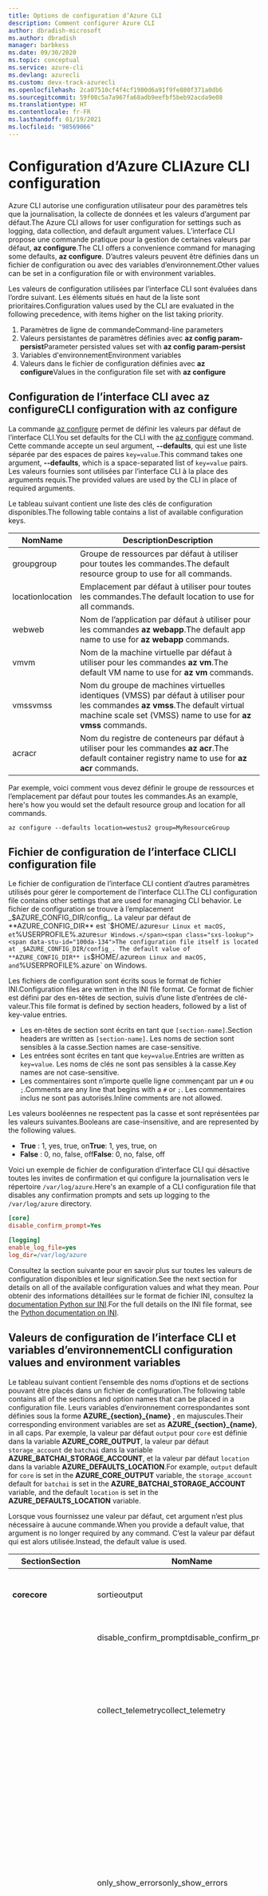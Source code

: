 ```yaml
---
title: Options de configuration d’Azure CLI
description: Comment configurer Azure CLI
author: dbradish-microsoft
ms.author: dbradish
manager: barbkess
ms.date: 09/30/2020
ms.topic: conceptual
ms.service: azure-cli
ms.devlang: azurecli
ms.custom: devx-track-azurecli
ms.openlocfilehash: 2ca07510cf4f4cf1980d6a91f9fe880f371a0db6
ms.sourcegitcommit: 59f08c5a7a967fa68adb9eefbf5beb92acda9e08
ms.translationtype: HT
ms.contentlocale: fr-FR
ms.lasthandoff: 01/19/2021
ms.locfileid: "98569066"
---
```

# <a name="azure-cli-configuration"></a><span data-ttu-id="100da-103">Configuration d’Azure CLI</span><span class="sxs-lookup"><span data-stu-id="100da-103">Azure CLI configuration</span></span>

<span data-ttu-id="100da-104">Azure CLI autorise une configuration utilisateur pour des paramètres tels que la journalisation, la collecte de données et les valeurs d’argument par défaut.</span><span class="sxs-lookup"><span data-stu-id="100da-104">The Azure CLI allows for user configuration for settings such as logging, data collection, and default argument values.</span></span>
<span data-ttu-id="100da-105">L’interface CLI propose une commande pratique pour la gestion de certaines valeurs par défaut, **az configure**.</span><span class="sxs-lookup"><span data-stu-id="100da-105">The CLI offers a convenience command for managing some defaults, **az configure**.</span></span> <span data-ttu-id="100da-106">D’autres valeurs peuvent être définies dans un fichier de configuration ou avec des variables d’environnement.</span><span class="sxs-lookup"><span data-stu-id="100da-106">Other values can be set in a configuration file or with environment variables.</span></span>

<span data-ttu-id="100da-107">Les valeurs de configuration utilisées par l’interface CLI sont évaluées dans l’ordre suivant. Les éléments situés en haut de la liste sont prioritaires.</span><span class="sxs-lookup"><span data-stu-id="100da-107">Configuration values used by the CLI are evaluated in the following precedence, with items higher on the list taking priority.</span></span>

1. <span data-ttu-id="100da-108">Paramètres de ligne de commande</span><span class="sxs-lookup"><span data-stu-id="100da-108">Command-line parameters</span></span>
1. <span data-ttu-id="100da-109">Valeurs persistantes de paramètres définies avec **az config param-persist**</span><span class="sxs-lookup"><span data-stu-id="100da-109">Parameter persisted values set with **az config param-persist**</span></span>
1. <span data-ttu-id="100da-110">Variables d'environnement</span><span class="sxs-lookup"><span data-stu-id="100da-110">Environment variables</span></span>
1. <span data-ttu-id="100da-111">Valeurs dans le fichier de configuration définies avec **az configure**</span><span class="sxs-lookup"><span data-stu-id="100da-111">Values in the configuration file set with **az configure**</span></span>

## <a name="cli-configuration-with-az-configure"></a><span data-ttu-id="100da-112">Configuration de l’interface CLI avec az configure</span><span class="sxs-lookup"><span data-stu-id="100da-112">CLI configuration with az configure</span></span>

<span data-ttu-id="100da-113">La commande [az configure](/cli/azure/reference-index#az-configure) permet de définir les valeurs par défaut de l’interface CLI.</span><span class="sxs-lookup"><span data-stu-id="100da-113">You set defaults for the CLI with the [az configure](/cli/azure/reference-index#az-configure) command.</span></span>
<span data-ttu-id="100da-114">Cette commande accepte un seul argument, **--defaults**, qui est une liste séparée par des espaces de paires `key=value`.</span><span class="sxs-lookup"><span data-stu-id="100da-114">This command takes one argument, **--defaults**, which is a space-separated list of `key=value` pairs.</span></span> <span data-ttu-id="100da-115">Les valeurs fournies sont utilisées par l’interface CLI à la place des arguments requis.</span><span class="sxs-lookup"><span data-stu-id="100da-115">The provided values are used by the CLI in place of required arguments.</span></span>

<span data-ttu-id="100da-116">Le tableau suivant contient une liste des clés de configuration disponibles.</span><span class="sxs-lookup"><span data-stu-id="100da-116">The following table contains a list of available configuration keys.</span></span>

| <span data-ttu-id="100da-117">Nom</span><span class="sxs-lookup"><span data-stu-id="100da-117">Name</span></span> | <span data-ttu-id="100da-118">Description</span><span class="sxs-lookup"><span data-stu-id="100da-118">Description</span></span> |
|------|-------------|
| <span data-ttu-id="100da-119">group</span><span class="sxs-lookup"><span data-stu-id="100da-119">group</span></span> | <span data-ttu-id="100da-120">Groupe de ressources par défaut à utiliser pour toutes les commandes.</span><span class="sxs-lookup"><span data-stu-id="100da-120">The default resource group to use for all commands.</span></span> |
| <span data-ttu-id="100da-121">location</span><span class="sxs-lookup"><span data-stu-id="100da-121">location</span></span> | <span data-ttu-id="100da-122">Emplacement par défaut à utiliser pour toutes les commandes.</span><span class="sxs-lookup"><span data-stu-id="100da-122">The default location to use for all commands.</span></span> |
| <span data-ttu-id="100da-123">web</span><span class="sxs-lookup"><span data-stu-id="100da-123">web</span></span> | <span data-ttu-id="100da-124">Nom de l’application par défaut à utiliser pour les commandes **az webapp**.</span><span class="sxs-lookup"><span data-stu-id="100da-124">The default app name to use for **az webapp** commands.</span></span> |
| <span data-ttu-id="100da-125">vm</span><span class="sxs-lookup"><span data-stu-id="100da-125">vm</span></span> | <span data-ttu-id="100da-126">Nom de la machine virtuelle par défaut à utiliser pour les commandes **az vm**.</span><span class="sxs-lookup"><span data-stu-id="100da-126">The default VM name to use for **az vm** commands.</span></span> |
| <span data-ttu-id="100da-127">vmss</span><span class="sxs-lookup"><span data-stu-id="100da-127">vmss</span></span> | <span data-ttu-id="100da-128">Nom du groupe de machines virtuelles identiques (VMSS) par défaut à utiliser pour les commandes **az vmss**.</span><span class="sxs-lookup"><span data-stu-id="100da-128">The default virtual machine scale set (VMSS) name to use for  **az vmss** commands.</span></span> |
| <span data-ttu-id="100da-129">acr</span><span class="sxs-lookup"><span data-stu-id="100da-129">acr</span></span> | <span data-ttu-id="100da-130">Nom du registre de conteneurs par défaut à utiliser pour les commandes **az acr**.</span><span class="sxs-lookup"><span data-stu-id="100da-130">The default container registry name to use for **az acr** commands.</span></span> |

<span data-ttu-id="100da-131">Par exemple, voici comment vous devez définir le groupe de ressources et l’emplacement par défaut pour toutes les commandes.</span><span class="sxs-lookup"><span data-stu-id="100da-131">As an example, here's how you would set the default resource group and location for all commands.</span></span>

```azurecli-interactive
az configure --defaults location=westus2 group=MyResourceGroup
```

## <a name="cli-configuration-file"></a><span data-ttu-id="100da-132">Fichier de configuration de l’interface CLI</span><span class="sxs-lookup"><span data-stu-id="100da-132">CLI configuration file</span></span>

<span data-ttu-id="100da-133">Le fichier de configuration de l’interface CLI contient d’autres paramètres utilisés pour gérer le comportement de l’interface CLI.</span><span class="sxs-lookup"><span data-stu-id="100da-133">The CLI configuration file contains other settings that are used for managing CLI behavior.</span></span> <span data-ttu-id="100da-134">Le fichier de configuration se trouve à l’emplacement _$AZURE_CONFIG_DIR/config_. La valeur par défaut de **AZURE_CONFIG_DIR** est `$HOME/.azure` sur Linux et macOS, et `%USERPROFILE%\.azure` sur Windows.</span><span class="sxs-lookup"><span data-stu-id="100da-134">The configuration file itself is located at _$AZURE_CONFIG_DIR/config_. The default value of **AZURE_CONFIG_DIR** is `$HOME/.azure` on Linux and macOS, and `%USERPROFILE%\.azure` on Windows.</span></span>

<span data-ttu-id="100da-135">Les fichiers de configuration sont écrits sous le format de fichier INI.</span><span class="sxs-lookup"><span data-stu-id="100da-135">Configuration files are written in the INI file format.</span></span> <span data-ttu-id="100da-136">Ce format de fichier est défini par des en-têtes de section, suivis d’une liste d’entrées de clé-valeur.</span><span class="sxs-lookup"><span data-stu-id="100da-136">This file format is defined by section headers, followed by a list of key-value entries.</span></span>

* <span data-ttu-id="100da-137">Les en-têtes de section sont écrits en tant que `[section-name]`.</span><span class="sxs-lookup"><span data-stu-id="100da-137">Section headers are written as `[section-name]`.</span></span> <span data-ttu-id="100da-138">Les noms de section sont sensibles à la casse.</span><span class="sxs-lookup"><span data-stu-id="100da-138">Section names are case-sensitive.</span></span>
* <span data-ttu-id="100da-139">Les entrées sont écrites en tant que `key=value`.</span><span class="sxs-lookup"><span data-stu-id="100da-139">Entries are written as `key=value`.</span></span> <span data-ttu-id="100da-140">Les noms de clés ne sont pas sensibles à la casse.</span><span class="sxs-lookup"><span data-stu-id="100da-140">Key names are not case-sensitive.</span></span>
* <span data-ttu-id="100da-141">Les commentaires sont n’importe quelle ligne commençant par un `#` ou `;`.</span><span class="sxs-lookup"><span data-stu-id="100da-141">Comments are any line that begins with a `#` or `;`.</span></span> <span data-ttu-id="100da-142">Les commentaires inclus ne sont pas autorisés.</span><span class="sxs-lookup"><span data-stu-id="100da-142">Inline comments are not allowed.</span></span>

<span data-ttu-id="100da-143">Les valeurs booléennes ne respectent pas la casse et sont représentées par les valeurs suivantes.</span><span class="sxs-lookup"><span data-stu-id="100da-143">Booleans are case-insensitive, and are represented by the following values.</span></span>

* <span data-ttu-id="100da-144">__True__ : 1, yes, true, on</span><span class="sxs-lookup"><span data-stu-id="100da-144">__True__: 1, yes, true, on</span></span>
* <span data-ttu-id="100da-145">__False__ : 0, no, false, off</span><span class="sxs-lookup"><span data-stu-id="100da-145">__False__: 0, no, false, off</span></span>

<span data-ttu-id="100da-146">Voici un exemple de fichier de configuration d’interface CLI qui désactive toutes les invites de confirmation et qui configure la journalisation vers le répertoire `/var/log/azure`.</span><span class="sxs-lookup"><span data-stu-id="100da-146">Here's an example of a CLI configuration file that disables any confirmation prompts and sets up logging to the `/var/log/azure` directory.</span></span>

```ini
[core]
disable_confirm_prompt=Yes

[logging]
enable_log_file=yes
log_dir=/var/log/azure
```

<span data-ttu-id="100da-147">Consultez la section suivante pour en savoir plus sur toutes les valeurs de configuration disponibles et leur signification.</span><span class="sxs-lookup"><span data-stu-id="100da-147">See the next section for details on all of the available configuration values and what they mean.</span></span> <span data-ttu-id="100da-148">Pour obtenir des informations détaillées sur le format de fichier INI, consultez la [documentation Python sur INI](https://docs.python.org/3/library/configparser.html#supported-ini-file-structure).</span><span class="sxs-lookup"><span data-stu-id="100da-148">For the full details on the INI file format, see the [Python documentation on INI](https://docs.python.org/3/library/configparser.html#supported-ini-file-structure).</span></span>

## <a name="cli-configuration-values-and-environment-variables"></a><span data-ttu-id="100da-149">Valeurs de configuration de l’interface CLI et variables d’environnement</span><span class="sxs-lookup"><span data-stu-id="100da-149">CLI configuration values and environment variables</span></span>

<span data-ttu-id="100da-150">Le tableau suivant contient l’ensemble des noms d’options et de sections pouvant être placés dans un fichier de configuration.</span><span class="sxs-lookup"><span data-stu-id="100da-150">The following table contains all of the sections and option names that can be placed in a configuration file.</span></span> <span data-ttu-id="100da-151">Leurs variables d’environnement correspondantes sont définies sous la forme **AZURE_{section}_{name}** , en majuscules.</span><span class="sxs-lookup"><span data-stu-id="100da-151">Their corresponding environment variables are set as **AZURE_{section}_{name}**, in all caps.</span></span> <span data-ttu-id="100da-152">Par exemple, la valeur par défaut `output` pour `core` est définie dans la variable **AZURE_CORE_OUTPUT**, la valeur par défaut `storage_account` de `batchai` dans la variable **AZURE_BATCHAI_STORAGE_ACCOUNT**, et la valeur par défaut `location` dans la variable **AZURE_DEFAULTS_LOCATION**.</span><span class="sxs-lookup"><span data-stu-id="100da-152">For example, `output` default for `core` is set in the **AZURE_CORE_OUTPUT** variable, the `storage_account` default for `batchai` is set in the **AZURE_BATCHAI_STORAGE_ACCOUNT** variable, and the default `location` is set in the **AZURE_DEFAULTS_LOCATION** variable.</span></span>

<span data-ttu-id="100da-153">Lorsque vous fournissez une valeur par défaut, cet argument n’est plus nécessaire à aucune commande.</span><span class="sxs-lookup"><span data-stu-id="100da-153">When you provide a default value, that argument is no longer required by any command.</span></span> <span data-ttu-id="100da-154">C’est la valeur par défaut qui est alors utilisée.</span><span class="sxs-lookup"><span data-stu-id="100da-154">Instead, the default value is used.</span></span>

| <span data-ttu-id="100da-155">Section</span><span class="sxs-lookup"><span data-stu-id="100da-155">Section</span></span> | <span data-ttu-id="100da-156">Nom</span><span class="sxs-lookup"><span data-stu-id="100da-156">Name</span></span>      | <span data-ttu-id="100da-157">Type</span><span class="sxs-lookup"><span data-stu-id="100da-157">Type</span></span> | <span data-ttu-id="100da-158">Description</span><span class="sxs-lookup"><span data-stu-id="100da-158">Description</span></span>|
|---------|-----------|------|------------|
| <span data-ttu-id="100da-159">__core__</span><span class="sxs-lookup"><span data-stu-id="100da-159">__core__</span></span> | <span data-ttu-id="100da-160">sortie</span><span class="sxs-lookup"><span data-stu-id="100da-160">output</span></span> | <span data-ttu-id="100da-161">string</span><span class="sxs-lookup"><span data-stu-id="100da-161">string</span></span> | <span data-ttu-id="100da-162">Format de sortie par défaut.</span><span class="sxs-lookup"><span data-stu-id="100da-162">The default output format.</span></span> <span data-ttu-id="100da-163">Choix possibles : **json**, **jsonc**, **tsv** et **table**.</span><span class="sxs-lookup"><span data-stu-id="100da-163">Can be one of **json**, **jsonc**, **tsv**, or **table**.</span></span> |
| | <span data-ttu-id="100da-164">disable\_confirm\_prompt</span><span class="sxs-lookup"><span data-stu-id="100da-164">disable\_confirm\_prompt</span></span> | <span data-ttu-id="100da-165">boolean</span><span class="sxs-lookup"><span data-stu-id="100da-165">boolean</span></span> | <span data-ttu-id="100da-166">Active/Désactive les invites de confirmation.</span><span class="sxs-lookup"><span data-stu-id="100da-166">Turn confirmation prompts on/off.</span></span> |
| | <span data-ttu-id="100da-167">collect\_telemetry</span><span class="sxs-lookup"><span data-stu-id="100da-167">collect\_telemetry</span></span> | <span data-ttu-id="100da-168">boolean</span><span class="sxs-lookup"><span data-stu-id="100da-168">boolean</span></span> | <span data-ttu-id="100da-169">Autorise Microsoft à recueillir des données anonymes sur l’utilisation de l’interface CLI.</span><span class="sxs-lookup"><span data-stu-id="100da-169">Allow Microsoft to collect anonymous data on the usage of the CLI.</span></span> <span data-ttu-id="100da-170">Pour obtenir des informations sur la confidentialité, consultez la [licence MIT Azure CLI](https://github.com/Azure/azure-cli/blob/dev/LICENSE).</span><span class="sxs-lookup"><span data-stu-id="100da-170">For privacy information, see the [Azure CLI MIT license](https://github.com/Azure/azure-cli/blob/dev/LICENSE).</span></span> |
| | <span data-ttu-id="100da-171">only\_show\_errors</span><span class="sxs-lookup"><span data-stu-id="100da-171">only\_show\_errors</span></span> | <span data-ttu-id="100da-172">boolean</span><span class="sxs-lookup"><span data-stu-id="100da-172">boolean</span></span> | <span data-ttu-id="100da-173">Montre uniquement les erreurs pendant l’appel de commande.</span><span class="sxs-lookup"><span data-stu-id="100da-173">Only show errors during command invocation.</span></span> <span data-ttu-id="100da-174">En d’autres termes, seules les erreurs sont écrites dans **stderr**.</span><span class="sxs-lookup"><span data-stu-id="100da-174">In other words, only errors will be written to **stderr**.</span></span> <span data-ttu-id="100da-175">Il supprime les avertissements des commandes en préversion, dépréciées et expérimentales.</span><span class="sxs-lookup"><span data-stu-id="100da-175">It suppresses warnings from preview, deprecated and experimental commands.</span></span> <span data-ttu-id="100da-176">Il est également disponible pour des commandes individuelles avec le paramètre **--only-show-errors**.</span><span class="sxs-lookup"><span data-stu-id="100da-176">It is also available for individual commands with the **--only-show-errors** parameter.</span></span> |
| | <span data-ttu-id="100da-177">no\_color</span><span class="sxs-lookup"><span data-stu-id="100da-177">no\_color</span></span> | <span data-ttu-id="100da-178">boolean</span><span class="sxs-lookup"><span data-stu-id="100da-178">boolean</span></span> | <span data-ttu-id="100da-179">Désactive la couleur.</span><span class="sxs-lookup"><span data-stu-id="100da-179">Disable color.</span></span> <span data-ttu-id="100da-180">Les messages de couleur d’origine ont le préfixe `DEBUG`, `INFO`, `WARNING` et `ERROR`.</span><span class="sxs-lookup"><span data-stu-id="100da-180">Originally colored messages will be prefixed with `DEBUG`, `INFO`, `WARNING` and `ERROR`.</span></span> <span data-ttu-id="100da-181">Cela contourne le problème d’une bibliothèque tierce où la couleur du terminal ne peut pas être restaurée après une redirection de **stdout**.</span><span class="sxs-lookup"><span data-stu-id="100da-181">This bypasses the issue of a third-party library where the terminal's color cannot revert back after a **stdout** redirection.</span></span> |
| <span data-ttu-id="100da-182">__logging__</span><span class="sxs-lookup"><span data-stu-id="100da-182">__logging__</span></span> | <span data-ttu-id="100da-183">enable\_log\_file</span><span class="sxs-lookup"><span data-stu-id="100da-183">enable\_log\_file</span></span> | <span data-ttu-id="100da-184">boolean</span><span class="sxs-lookup"><span data-stu-id="100da-184">boolean</span></span> | <span data-ttu-id="100da-185">Active/Désactive la journalisation.</span><span class="sxs-lookup"><span data-stu-id="100da-185">Turn logging on/off.</span></span> |
| | <span data-ttu-id="100da-186">log\_dir</span><span class="sxs-lookup"><span data-stu-id="100da-186">log\_dir</span></span> | <span data-ttu-id="100da-187">string</span><span class="sxs-lookup"><span data-stu-id="100da-187">string</span></span> | <span data-ttu-id="100da-188">Répertoire dans lequel écrire les journaux d’activité.</span><span class="sxs-lookup"><span data-stu-id="100da-188">The directory to write logs to.</span></span> <span data-ttu-id="100da-189">Par défaut, cette valeur est `${AZURE_CONFIG_DIR}/logs*`.</span><span class="sxs-lookup"><span data-stu-id="100da-189">By default this value is `${AZURE_CONFIG_DIR}/logs*`.</span></span> |
| <span data-ttu-id="100da-190">__defaults__</span><span class="sxs-lookup"><span data-stu-id="100da-190">__defaults__</span></span> | <span data-ttu-id="100da-191">group</span><span class="sxs-lookup"><span data-stu-id="100da-191">group</span></span> | <span data-ttu-id="100da-192">string</span><span class="sxs-lookup"><span data-stu-id="100da-192">string</span></span> | <span data-ttu-id="100da-193">Groupe de ressources par défaut à utiliser pour toutes les commandes.</span><span class="sxs-lookup"><span data-stu-id="100da-193">The default resource group to use for all commands.</span></span> |
| | <span data-ttu-id="100da-194">location</span><span class="sxs-lookup"><span data-stu-id="100da-194">location</span></span> | <span data-ttu-id="100da-195">string</span><span class="sxs-lookup"><span data-stu-id="100da-195">string</span></span> | <span data-ttu-id="100da-196">Emplacement par défaut à utiliser pour toutes les commandes.</span><span class="sxs-lookup"><span data-stu-id="100da-196">The default location to use for all commands.</span></span> |
| | <span data-ttu-id="100da-197">web</span><span class="sxs-lookup"><span data-stu-id="100da-197">web</span></span> | <span data-ttu-id="100da-198">string</span><span class="sxs-lookup"><span data-stu-id="100da-198">string</span></span> | <span data-ttu-id="100da-199">Nom de l’application par défaut à utiliser pour les commandes **az webapp**.</span><span class="sxs-lookup"><span data-stu-id="100da-199">The default app name to use for **az webapp** commands.</span></span> |
| | <span data-ttu-id="100da-200">vm</span><span class="sxs-lookup"><span data-stu-id="100da-200">vm</span></span> | <span data-ttu-id="100da-201">string</span><span class="sxs-lookup"><span data-stu-id="100da-201">string</span></span> | <span data-ttu-id="100da-202">Nom de la machine virtuelle par défaut à utiliser pour les commandes **az vm**.</span><span class="sxs-lookup"><span data-stu-id="100da-202">The default VM name to use for **az vm** commands.</span></span> |
| | <span data-ttu-id="100da-203">vmss</span><span class="sxs-lookup"><span data-stu-id="100da-203">vmss</span></span> | <span data-ttu-id="100da-204">string</span><span class="sxs-lookup"><span data-stu-id="100da-204">string</span></span> | <span data-ttu-id="100da-205">Nom du groupe de machines virtuelles identiques (VMSS) par défaut à utiliser pour les commandes **az vmss**.</span><span class="sxs-lookup"><span data-stu-id="100da-205">The default virtual machine scale set (VMSS) name to use for **az vmss** commands.</span></span> |
| | <span data-ttu-id="100da-206">acr</span><span class="sxs-lookup"><span data-stu-id="100da-206">acr</span></span> | <span data-ttu-id="100da-207">string</span><span class="sxs-lookup"><span data-stu-id="100da-207">string</span></span> | <span data-ttu-id="100da-208">Nom du registre de conteneurs par défaut à utiliser pour les commandes **az acr**.</span><span class="sxs-lookup"><span data-stu-id="100da-208">The default container registry name to use for **az acr** commands.</span></span> |
| <span data-ttu-id="100da-209">__storage__</span><span class="sxs-lookup"><span data-stu-id="100da-209">__storage__</span></span> | <span data-ttu-id="100da-210">connection\_string</span><span class="sxs-lookup"><span data-stu-id="100da-210">connection\_string</span></span> | <span data-ttu-id="100da-211">string</span><span class="sxs-lookup"><span data-stu-id="100da-211">string</span></span> | <span data-ttu-id="100da-212">Chaîne de connexion par défaut à utiliser pour les commandes **az storage**.</span><span class="sxs-lookup"><span data-stu-id="100da-212">The default connection string to use for **az storage** commands.</span></span> |
| | <span data-ttu-id="100da-213">account</span><span class="sxs-lookup"><span data-stu-id="100da-213">account</span></span> | <span data-ttu-id="100da-214">string</span><span class="sxs-lookup"><span data-stu-id="100da-214">string</span></span> | <span data-ttu-id="100da-215">Nom de compte par défaut à utiliser pour les commandes **az storage**.</span><span class="sxs-lookup"><span data-stu-id="100da-215">The default account name to use for **az storage** commands.</span></span> |
| | <span data-ttu-id="100da-216">key</span><span class="sxs-lookup"><span data-stu-id="100da-216">key</span></span> | <span data-ttu-id="100da-217">string</span><span class="sxs-lookup"><span data-stu-id="100da-217">string</span></span> | <span data-ttu-id="100da-218">Clé de compte par défaut à utiliser pour les commandes **az storage**.</span><span class="sxs-lookup"><span data-stu-id="100da-218">The default account key to use for **az storage** commands.</span></span> |
| | <span data-ttu-id="100da-219">sas\_token</span><span class="sxs-lookup"><span data-stu-id="100da-219">sas\_token</span></span> | <span data-ttu-id="100da-220">string</span><span class="sxs-lookup"><span data-stu-id="100da-220">string</span></span> | <span data-ttu-id="100da-221">Jeton SAS par défaut à utiliser pour les commandes **az storage**</span><span class="sxs-lookup"><span data-stu-id="100da-221">The default SAS token to use for **az storage** commands.</span></span> |
| <span data-ttu-id="100da-222">__batchai__</span><span class="sxs-lookup"><span data-stu-id="100da-222">__batchai__</span></span> | <span data-ttu-id="100da-223">storage\_account</span><span class="sxs-lookup"><span data-stu-id="100da-223">storage\_account</span></span> | <span data-ttu-id="100da-224">string</span><span class="sxs-lookup"><span data-stu-id="100da-224">string</span></span> | <span data-ttu-id="100da-225">Compte de stockage par défaut à utiliser pour les commandes **az batchai**.</span><span class="sxs-lookup"><span data-stu-id="100da-225">The default storage account to use for **az batchai** commands.</span></span> |
| | <span data-ttu-id="100da-226">storage\_key</span><span class="sxs-lookup"><span data-stu-id="100da-226">storage\_key</span></span> | <span data-ttu-id="100da-227">string</span><span class="sxs-lookup"><span data-stu-id="100da-227">string</span></span> | <span data-ttu-id="100da-228">Clé de stockage par défaut à utiliser pour les commandes **az batchai**.</span><span class="sxs-lookup"><span data-stu-id="100da-228">The default storage key to use for **az batchai** commands.</span></span> |
| <span data-ttu-id="100da-229">__batch__</span><span class="sxs-lookup"><span data-stu-id="100da-229">__batch__</span></span> | <span data-ttu-id="100da-230">account</span><span class="sxs-lookup"><span data-stu-id="100da-230">account</span></span> | <span data-ttu-id="100da-231">string</span><span class="sxs-lookup"><span data-stu-id="100da-231">string</span></span> | <span data-ttu-id="100da-232">Nom de compte Azure Batch par défaut à utiliser pour les commandes **az batch**.</span><span class="sxs-lookup"><span data-stu-id="100da-232">The default Azure Batch account name to use for **az batch** commands.</span></span> |
| | <span data-ttu-id="100da-233">access\_key</span><span class="sxs-lookup"><span data-stu-id="100da-233">access\_key</span></span> | <span data-ttu-id="100da-234">string</span><span class="sxs-lookup"><span data-stu-id="100da-234">string</span></span> | <span data-ttu-id="100da-235">Clé d’accès par défaut à utiliser pour les commandes **az batch**.</span><span class="sxs-lookup"><span data-stu-id="100da-235">The default access key to use for **az batch** commands.</span></span> <span data-ttu-id="100da-236">Uniquement utilisée avec l’autorisation `aad`.</span><span class="sxs-lookup"><span data-stu-id="100da-236">Only used with `aad` authorization.</span></span> |
| | <span data-ttu-id="100da-237">endpoint</span><span class="sxs-lookup"><span data-stu-id="100da-237">endpoint</span></span> | <span data-ttu-id="100da-238">string</span><span class="sxs-lookup"><span data-stu-id="100da-238">string</span></span> | <span data-ttu-id="100da-239">Point de terminaison par défaut auquel se connecter pour les commandes **az batch**.</span><span class="sxs-lookup"><span data-stu-id="100da-239">The default endpoint to connect to for **az batch** commands.</span></span> |
| | <span data-ttu-id="100da-240">auth\_mode</span><span class="sxs-lookup"><span data-stu-id="100da-240">auth\_mode</span></span> | <span data-ttu-id="100da-241">string</span><span class="sxs-lookup"><span data-stu-id="100da-241">string</span></span> | <span data-ttu-id="100da-242">Mode d’autorisation à utiliser pour les commandes **az batch**.</span><span class="sxs-lookup"><span data-stu-id="100da-242">The authorization mode to use for **az batch** commands.</span></span> <span data-ttu-id="100da-243">Peut être `shared_key` ou `aad`.</span><span class="sxs-lookup"><span data-stu-id="100da-243">Can be `shared_key` or `aad`.</span></span> |
| <span data-ttu-id="100da-244">__cloud__</span><span class="sxs-lookup"><span data-stu-id="100da-244">__cloud__</span></span> | <span data-ttu-id="100da-245">name</span><span class="sxs-lookup"><span data-stu-id="100da-245">name</span></span> | <span data-ttu-id="100da-246">string</span><span class="sxs-lookup"><span data-stu-id="100da-246">string</span></span> | <span data-ttu-id="100da-247">Cloud par défaut pour toutes les commandes **az**.</span><span class="sxs-lookup"><span data-stu-id="100da-247">The default cloud for all **az** commands.</span></span>  <span data-ttu-id="100da-248">Les valeurs possibles sont `AzureCloud` (valeur par défaut), `AzureChinaCloud`, `AzureUSGovernment`, `AzureGermanCloud`.</span><span class="sxs-lookup"><span data-stu-id="100da-248">The possible values are  `AzureCloud` (default), `AzureChinaCloud`, `AzureUSGovernment`, `AzureGermanCloud`.</span></span> <span data-ttu-id="100da-249">Pour changer de cloud, vous pouvez utiliser la commande **az cloud set –name**.</span><span class="sxs-lookup"><span data-stu-id="100da-249">To change clouds, you can use the **az cloud set –name** command.</span></span>  <span data-ttu-id="100da-250">Pour obtenir un exemple, consultez [Gérer des clouds avec l’interface Azure CLI](manage-clouds-azure-cli.md).</span><span class="sxs-lookup"><span data-stu-id="100da-250">For an example, see [Manage Clouds with the Azure CLI](manage-clouds-azure-cli.md).</span></span> |
| <span data-ttu-id="100da-251">__extension__</span><span class="sxs-lookup"><span data-stu-id="100da-251">__extension__</span></span> | <span data-ttu-id="100da-252">use_dynamic_install</span><span class="sxs-lookup"><span data-stu-id="100da-252">use_dynamic_install</span></span> | <span data-ttu-id="100da-253">string</span><span class="sxs-lookup"><span data-stu-id="100da-253">string</span></span> | <span data-ttu-id="100da-254">Installez une extension si elle n’est pas encore ajoutée lors de l’exécution d’une commande à partir de celle-ci.</span><span class="sxs-lookup"><span data-stu-id="100da-254">Install an extension if it's not added yet when running a command from it.</span></span> <span data-ttu-id="100da-255">Les valeurs possibles sont `no` (valeur par défaut), `yes_prompt`, `yes_without_prompt`.</span><span class="sxs-lookup"><span data-stu-id="100da-255">The possible values are `no` (default), `yes_prompt`, `yes_without_prompt`.</span></span> |
| | <span data-ttu-id="100da-256">run_after_dynamic_install</span><span class="sxs-lookup"><span data-stu-id="100da-256">run_after_dynamic_install</span></span> | <span data-ttu-id="100da-257">boolean</span><span class="sxs-lookup"><span data-stu-id="100da-257">boolean</span></span> | <span data-ttu-id="100da-258">Poursuivez l’exécution de la commande lorsqu’une extension est installée dynamiquement pour celle-ci.</span><span class="sxs-lookup"><span data-stu-id="100da-258">Continue to run the command when an extension is dynamically installed for it.</span></span> <span data-ttu-id="100da-259">La valeur par défaut est `False`.</span><span class="sxs-lookup"><span data-stu-id="100da-259">Default is `False`.</span></span> |

> [!NOTE]
> <span data-ttu-id="100da-260">Votre fichier de configuration peut contenir d’autres valeurs. Toutefois, celles-ci sont gérées directement par le biais de commandes CLI, notamment **az configure**.</span><span class="sxs-lookup"><span data-stu-id="100da-260">You may see other values in your configuration file, but these are managed directly through CLI commands, including **az configure**.</span></span> <span data-ttu-id="100da-261">Les valeurs répertoriées dans le tableau ci-dessus sont les seules valeurs que vous devez modifier vous-même.</span><span class="sxs-lookup"><span data-stu-id="100da-261">The ones listed in the table above are the only values you should change yourself.</span></span>

## <a name="see-also"></a><span data-ttu-id="100da-262">Voir aussi</span><span class="sxs-lookup"><span data-stu-id="100da-262">See also</span></span>

- [<span data-ttu-id="100da-263">Comment utiliser des paramètres persistants Azure CLI</span><span class="sxs-lookup"><span data-stu-id="100da-263">How-to work with Azure CLI parameter persist</span></span>](param-persist-howto.md)
- [<span data-ttu-id="100da-264">Tutoriel : Utiliser le paramètre persist avec des commandes Azure CLI séquentielles</span><span class="sxs-lookup"><span data-stu-id="100da-264">Tutorial: Use parameter persist with sequential Azure CLI commands</span></span>](param-persist-tutorial.md)
